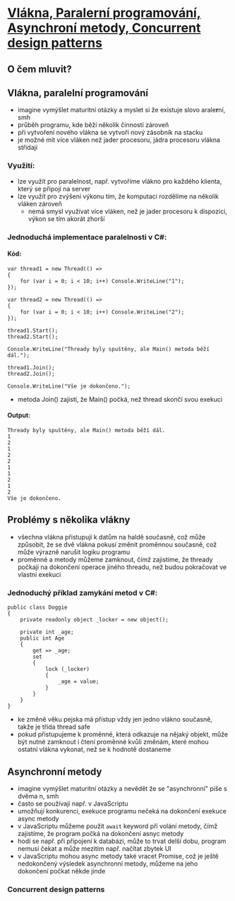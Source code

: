 # [Vlákna, Paralerní programování, Asynchroní metody, Concurrent design patterns](https://youtu.be/25J3XXahF3w?si=vcp1f1FF7fwRsbe_)
## O čem mluvit?
## Vlákna, paralelní programování
- imagine vymýšlet maturitní otázky a myslet si že existuje slovo arale**r**ní, smh
- průběh programu, kde běží několik činností zároveň
- při vytvoření nového vlákna se vytvoří nový zásobník na stacku
- je možné mít více vláken než jader procesoru, jádra procesoru vlákna střídají
### Využití:
- lze využít pro paralelnost, např. vytvoříme vlákno pro každého klienta, který se připojí na server
- lze využít pro zvýšení výkonu tím, že komputaci rozdělíme na několik vláken zároveň
	- nemá smysl využívat více vláken, než je jader procesoru k dispozici, výkon se tím akorát zhorší
### Jednoduchá implementace paralelnosti v C#:
#### Kód:
```
var thread1 = new Thread(() =>
{
	for (var i = 0; i < 10; i++) Console.WriteLine("1");
});

var thread2 = new Thread(() =>
{
	for (var i = 0; i < 10; i++) Console.WriteLine("2");
});

thread1.Start();
thread2.Start();

Console.WriteLine("Thready byly spuštěny, ale Main() metoda běží dál.");

thread1.Join();
thread2.Join();

Console.WriteLine("Vše je dokončeno.");
```
- metoda Join() zajistí, že Main() počká, než thread skončí svou exekuci 
#### Output:
```
Thready byly spuštěny, ale Main() metoda běží dál.
1
2
1
2
2
1
1
2
1
2
Vše je dokončeno.
```
## Problémy s několika vlákny
- všechna vlákna přistupují k datům na haldě současně, což může způsobit, že se dvě vlákna pokusí změnit proměnnou současně, což může výrazně narušit logiku programu
- proměnné a metody můžeme zamknout, čímž zajistíme, že thready počkají na dokončení operace jiného threadu, než budou pokračovat ve vlastní exekuci
### Jednoduchý příklad zamykání metod v C#:
```
public class Doggie
{
    private readonly object _locker = new object();

    private int _age;
    public int Age
    {
        get => _age;
        set
        {
            lock (_locker)
            {
                _age = value;
            } 
        }
    }
}
``` 
- ke změně věku pejska má přístup vždy jen jedno vlákno současně, takže je třída thread safe
- pokud přistupujeme k proměnné, která odkazuje na nějaký objekt, může být nutné zamknout i čtení proměnné kvůli změnám, které mohou ostatní vlákna vykonat, než se k hodnotě dostaneme
## Asynchronní metody
- imagine vymýšlet maturitní otázky a nevědět že se "asynchronní" píše s dvěma n, smh
- často se používají např. v JavaScriptu
- umožňují konkurenci, exekuce programu nečeká na dokončení exekuce async metody
- v JavaScriptu můžeme použít `await` keyword při volání metody, čímž zajistíme, že program počká na dokončení asnyc metody
- hodí se např. při připojení k databázi, může to trvat delší dobu, program nemusí čekat a může mezitím např. načítat zbytek UI
- v JavaScriptu mohou async metody také vracet Promise, což je ještě nedokončený výsledek asynchronní metody, můžeme na jeho dokončení počkat někde jinde
### Concurrent design patterns
